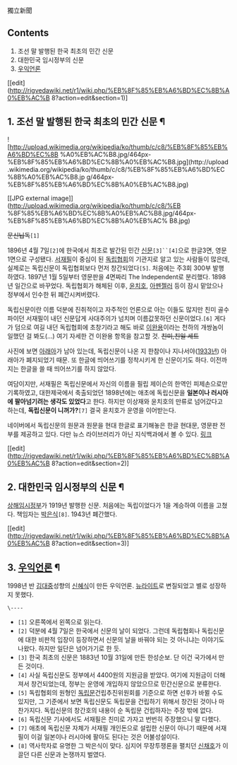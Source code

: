 獨立新聞

## Contents

    

1. 조선 말 발행된 한국 최초의 민간 신문 
2. 대한민국 임시정부의 신문 
3. [우익언론](%EC%9A%B0%EC%9D%B5%EC%96%B8%EB%A1%A0.md)

[[edit](http://rigvedawiki.net/r1/wiki.php/%EB%8F%85%EB%A6%BD%EC%8B%A0%EB%AC%B
8?action=edit&section=1)]

## 1. 조선 말 발행된 한국 최초의 민간 신문 ¶

![http://upload.wikimedia.org/wikipedia/ko/thumb/c/c8/%EB%8F%85%EB%A6%BD%EC%8B
%A0%EB%AC%B8.jpg/464px-%EB%8F%85%EB%A6%BD%EC%8B%A0%EB%AC%B8.jpg](http://upload
.wikimedia.org/wikipedia/ko/thumb/c/c8/%EB%8F%85%EB%A6%BD%EC%8B%A0%EB%AC%B8.jp
g/464px-%EB%8F%85%EB%A6%BD%EC%8B%A0%EB%AC%B8.jpg)

[[JPG external image]](http://upload.wikimedia.org/wikipedia/ko/thumb/c/c8/%EB
%8F%85%EB%A6%BD%EC%8B%A0%EB%AC%B8.jpg/464px-%EB%8F%85%EB%A6%BD%EC%8B%A0%EB%AC%
B8.jpg)

  
<del>문신닙독</del>`[1]`

  

1896년 4월 7일`[2]`에 한국에서 최초로 발간된 민간 [신문](%EC%8B%A0%EB%AC%B8.md)`[3]``[4]`으로
한글3면, 영문 1면으로 구성됐다. [서재필](%EC%84%9C%EC%9E%AC%ED%95%84.md)이 중심이 된
[독립협회](%EB%8F%85%EB%A6%BD%ED%98%91%ED%9A%8C.md)의 기관지로 알고 있는 사람들이 많은데, 실제로는
독립신문이 독립협회보다 먼저 창간되었다`[5]`. 처음에는 주3회 300부 발행하였다. 1897년 1월 5일부터 영문판을 4면짜리 The
Independent로 분리했다. 1898년 일간으로 바꾸었다. 독립협회가 해체된 이후,
[윤치호](%EC%9C%A4%EC%B9%98%ED%98%B8.md),
[아펜젤러](%EC%95%84%ED%8E%9C%EC%A0%A4%EB%9F%AC.md) 등이 잠시 맡았으나 정부에서 인수한 뒤
폐간시켜버렸다.

  

독립신문이란 이름 덕분에 진취적이고 자주적인 언론으로 아는 이들도 많지만 친미 골수파이던 서재필이 내던 신문답게 사대주의가 넘치며
이름값못하던 신문이었다.`[6]` 게다가 덤으로 여길 내던 독립협회에 초창기라고 해도 바로
[이완용](%EC%9D%B4%EC%99%84%EC%9A%A9.md)이라는 천하의 개쌍놈이 일했던 걸 봐도(...) 여기 자세한 건
이완용 항목을 참고할 것. <del>친미,친일 세트</del>

  

사진에 보면 [아래아](%EC%95%84%EB%9E%98%EC%95%84.md)가 남아 있는데, 독립신문이 나온 지 한참이나
지나서야([1933년](1933%EB%85%84.md)) 아래아가 폐지되었기 때문. 또 한글에 띄어쓰기를 정착시키게 한 신문이기도
하다. 이전까지는 한글을 쓸 때 띄어쓰기를 하지 않았다.

  

여담이지만, 서재필은 독립신문에서 자신의 이름을 필립 제이슨의 한역인 피제손으로만 기록하였고, 대한제국에서 축출되었던 1898년에는 애초에
독립신문을 **일본이나 러시아에 팔아넘기려는 생각도 있었다**고 한다. 하지만 이상재와 윤치호의 만류로 넘어갔다고 하는데, **독립신문이
니꺼가?**`[7]` 결국 윤치호가 운영을 이어받는다.

  

네이버에서 독립신문의 원문과 원문을 현대 한글로 표기해놓은 한글 현대문, 영문판 전부를 제공하고 있다. 다만 뉴스 라이브러리가 아닌
지식백과에서 볼 수 있다.
[링크](http://terms.naver.com/list.nhn?cid=51384&categoryId=51384)

[[edit](http://rigvedawiki.net/r1/wiki.php/%EB%8F%85%EB%A6%BD%EC%8B%A0%EB%AC%B
8?action=edit&section=2)]

## 2. 대한민국 임시정부의 신문 ¶

  

[상해임시정부](%EC%83%81%ED%95%B4%EC%9E%84%EC%8B%9C%EC%A0%95%EB%B6%80.md)가 1919년
발행한 신문. 처음에는 독립이었다가 1을 계승하여 이름을 고쳤다. 책임자는
[박은식](%EB%B0%95%EC%9D%80%EC%8B%9D.md)`[8]`. 1943년 폐간했다.

  

[[edit](http://rigvedawiki.net/r1/wiki.php/%EB%8F%85%EB%A6%BD%EC%8B%A0%EB%AC%B
8?action=edit&section=3)]

## 3. [우익언론](%EC%9A%B0%EC%9D%B5%EC%96%B8%EB%A1%A0.md) ¶

1998년 반 [김대중](%EA%B9%80%EB%8C%80%EC%A4%91.md)성향의
[신혜식](%EC%8B%A0%ED%98%9C%EC%8B%9D.md)이 만든 우익언론.
[뉴라이트](%EB%89%B4%EB%9D%BC%EC%9D%B4%ED%8A%B8.md)로 변질되었고 별로 성장하지 못했다.  

`\----`

  * `[1]` 오른쪽에서 왼쪽으로 읽는다.
  * `[2]` 덕분에 4월 7일은 한국에서 신문의 날이 되었다. 그런데 독립협회나 독립신문에 대한 비판적 입장이 등장하면서 신문의 날을 바꿔야 되는 것 아니냐는 이야기도 나왔다. 하지만 일단은 넘어가기로 한 듯.
  * `[3]` 한국 최초의 신문은 1883년 10월 31일에 만든 한성순보. 단 이건 국가에서 만든 것이다.
  * `[4]` 사실 독립신문도 정부에서 4400원의 지원금을 받았다. 여기에 지원금이 더해져서 창건되었는데, 정부는 운영에 개입하지 않았으므로 민간신문으로 분류한다.
  * `[5]` 독립협회의 원형인 [독립문](%EB%8F%85%EB%A6%BD%EB%AC%B8.md)건립추진위원회를 기준으로 하면 선후가 바뀔 수도 있지만, 그 기준에서 보면 독립신문도 독립문을 건립하기 위해서 창간된 것이나 마찬가지다. 독립신문의 창간호의 내용이 순 독립문 건립하자는 주장 밖에 없다.
  * `[6]` 독립신문 기사에서도 서재필은 친미로 가자고 번번히 주장했으니 말 다했다.
  * `[7]` 애초에 독립신문 자체가 서재필 개인돈으로 설립한 신문이 아니기 때문에 서재필이 이걸 일본이나 러시아에 팔아도 된다는 것은 어불성설이다.
  * `[8]` 역사학자로 유명한 그 박은식이 맞다. 심지어 무장투쟁론을 펼치던 [신채호](%EC%8B%A0%EC%B1%84%ED%98%B8.md)가 이끌던 다른 신문과 논쟁까지 벌였다.

